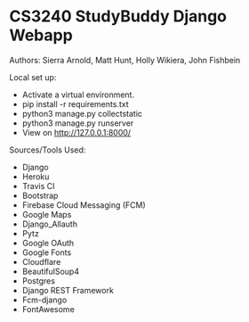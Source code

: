 # CS3240 StudyBuddy Django Webapp
Authors: Sierra Arnold, Matt Hunt, Holly Wikiera, John Fishbein

Local set up:

- Activate a virtual environment.
- pip install -r requirements.txt
- python3 manage.py collectstatic
- python3 manage.py runserver
- View on http://127.0.0.1:8000/

Sources/Tools Used:
* Django
* Heroku
* Travis CI
* Bootstrap
* Firebase Cloud Messaging (FCM)
* Google Maps
* Django_Allauth
* Pytz
* Google OAuth
* Google Fonts
* Cloudflare
* BeautifulSoup4
* Postgres
* Django REST Framework
* Fcm-django
* FontAwesome
